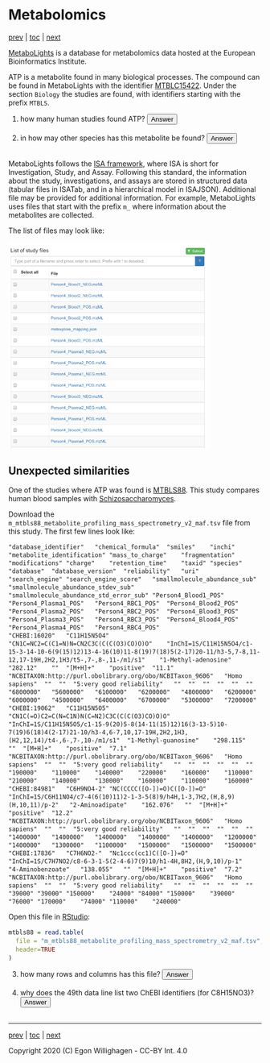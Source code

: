 # Metabolomics

[prev](./identification.md) | [toc](./README.md) | [next](pathways.md)

<script>
  function toggleAnswer(id) {
  var answer = document.getElementById(id);
  if (answer.style.visibility === "hidden" ||
      answer.style.visibility === "none") {
    answer.style.visibility = "visible";
  } else {
    answer.style.visibility = "hidden";
  }
}
</script>


[MetaboLights](https://www.ebi.ac.uk/metabolights/) is a database
for metabolomics data hosted at the European Bioinformatics Institute.

ATP is a metabolite found in many biological processes. The compound
can be found in MetaboLights with the identifier
[MTBLC15422](https://www.ebi.ac.uk/metabolights/MTBLC15422). Under
the section `Biology` the studies are found, with identifiers starting
with the prefix `MTBLS`.

1. how many human studies found ATP? <button onclick="toggleAnswer('q1')">Answer</button><span id="q1" style="visibility: hidden"> Fourteen, at the time of writing, with MTBLS87 being the oldest identifier.</span>
2. in how may other species has this metabolite be found? <button onclick="toggleAnswer('q2')">Answer</button><span id="q2" style="visibility: hidden"> The page lists more than 10 other species.</span>

MetaboLights follows the [ISA framework](https://isa-tools.org/),
where ISA is short for Investigation, Study, and Assay. Following this standard, the information
about the study, investigations, and assays are stored in structured data (tabular files
in ISATab, and in a hierarchical model in ISAJSON). Additional file may be provided for
additional information. For example, MetaboLights uses files that start with the
prefix `m_` where information about the metabolites are collected.

The list of files may look like:

<img src="./i/Screenshot_20200322_205413.png" width="400px" />

## Unexpected similarities

One of the studies where ATP was found is [MTBLS88](https://www.ebi.ac.uk/metabolights/MTBLS88).
This study compares human blood samples with
[Schizosaccharomyces](https://en.wikipedia.org/wiki/Schizosaccharomyces).

Download the `m_mtbls88_metabolite_profiling_mass_spectrometry_v2_maf.tsv` file from this study.
The first few lines look like:

```tsv
"database_identifier"	"chemical_formula"	"smiles"	"inchi"	"metabolite_identification"	"mass_to_charge"	"fragmentation"	"modifications"	"charge"	"retention_time"	"taxid"	"species"	"database"	"database_version"	"reliability"	"uri"	"search_engine"	"search_engine_score"	"smallmolecule_abundance_sub"	"smallmolecule_abundance_stdev_sub"	"smallmolecule_abundance_std_error_sub"	"Person4_Blood1_POS"	"Person4_Plasma1_POS"	"Person4_RBC1_POS"	"Person4_Blood2_POS"	"Person4_Plasma2_POS"	"Person4_RBC2_POS"	"Person4_Blood3_POS"	"Person4_Plasma3_POS"	"Person4_RBC3_POS"	"Person4_Blood4_POS"	"Person4_Plasma4_POS"	"Person4_RBC4_POS"
"CHEBI:16020"	"C11H15N5O4"	"CN1C=NC2=C(C1=N)N=CN2C3C(C(C(O3)CO)O)O"	"InChI=1S/C11H15N5O4/c1-15-3-14-10-6(9(15)12)13-4-16(10)11-8(19)7(18)5(2-17)20-11/h3-5,7-8,11-12,17-19H,2H2,1H3/t5-,7-,8-,11-/m1/s1"	"1-Methyl-adenosine"	"282.12"	""	"[M+H]+"	"positive"	"11.1"	"NCBITAXON:http://purl.obolibrary.org/obo/NCBITaxon_9606"	"Homo sapiens"	""	""	"5:very good reliability"	""	""	""	""	""	""	"6800000"	"5600000"	"6100000"	"6200000"	"4800000"	"6200000"	"6000000"	"4500000"	"6400000"	"6700000"	"5300000"	"7200000"
"CHEBI:19062"	"C11H15N5O5"	"CN1C(=O)C2=C(N=C1N)N(C=N2)C3C(C(C(O3)CO)O)O"	"InChI=1S/C11H15N5O5/c1-15-9(20)5-8(14-11(15)12)16(3-13-5)10-7(19)6(18)4(2-17)21-10/h3-4,6-7,10,17-19H,2H2,1H3,(H2,12,14)/t4-,6-,7-,10-/m1/s1"	"1-Methyl-guanosine"	"298.115"	""	"[M+H]+"	"positive"	"7.1"	"NCBITAXON:http://purl.obolibrary.org/obo/NCBITaxon_9606"	"Homo sapiens"	""	""	"5:very good reliability"	""	""	""	""	""	""	"190000"	"110000"	"140000"	"220000"	"160000"	"110000"	"210000"	"140000"	"130000"	"160000"	"110000"	"160000"
"CHEBI:84981"	"C6H9NO4-2"	"NC(CCCC([O-])=O)C([O-])=O"	"InChI=1S/C6H11NO4/c7-4(6(10)11)2-1-3-5(8)9/h4H,1-3,7H2,(H,8,9)(H,10,11)/p-2"	"2-Aminoadipate"	"162.076"	""	"[M+H]+"	"positive"	"12.2"	"NCBITAXON:http://purl.obolibrary.org/obo/NCBITaxon_9606"	"Homo sapiens"	""	""	"5:very good reliability"	""	""	""	""	""	""	"1400000"	"1400000"	"1400000"	"1400000"	"1400000"	"1200000"	"1400000"	"1300000"	"1100000"	"1500000"	"1500000"	"1500000"
"CHEBI:17836"	"C7H6NO2-"	"Nc1ccc(cc1)C([O-])=O"	"InChI=1S/C7H7NO2/c8-6-3-1-5(2-4-6)7(9)10/h1-4H,8H2,(H,9,10)/p-1"	"4-Aminobenzoate"	"138.055"	""	"[M+H]+"	"positive"	"7.2"	"NCBITAXON:http://purl.obolibrary.org/obo/NCBITaxon_9606"	"Homo sapiens"	""	""	"5:very good reliability"	""	""	""	""	""	""	"39000"	"39000"	"150000"	"24000"	"84000"	"150000"	"39000"	"76000"	"170000"	"74000"	"110000"	"240000"
```

Open this file in [RStudio](https://rstudio.com/):


```R
mtbls88 = read.table(
  file = "m_mtbls88_metabolite_profiling_mass_spectrometry_v2_maf.tsv",
  header=TRUE
)
```

3. how many rows and columns has this file? <button onclick="toggleAnswer('q3')">Answer</button><span id="q3" style="visibility: hidden"> The file opens as a table with 78 data rows (and one header line) and 33 variables.</span>
4. why does the 49th data line list two ChEBI identifiers (for C8H15NO3)? <button onclick="toggleAnswer('q4')">Answer</button><span id="q4" style="visibility: hidden"> Both metabolites have the same chemical formula, and the experimental data (probably) matches both structures.</span>


---

[prev](./identification.md) | [toc](./README.md) | [next](pathways.md)

Copyright 2020 (C) Egon Willighagen - CC-BY Int. 4.0
